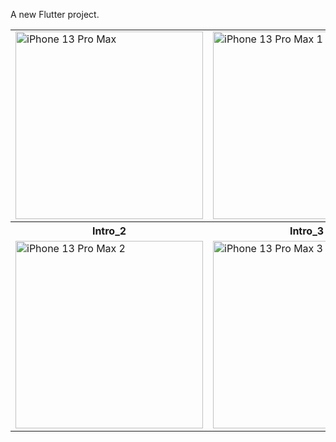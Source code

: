 

A new Flutter project.


<table>
  <tr>
  
  </tr>
  <tr>
    <td><img src="https://github.com/user-attachments/assets/6ccaf0ab-3c92-4d3f-b6de-a1719e7f2e1e" alt="iPhone 13 Pro Max" height="300"></td>
    <td><img src="https://github.com/user-attachments/assets/ae23f76d-e52b-4123-9bae-ab8a7b8c2d52" alt="iPhone 13 Pro Max 1" height="300"></td>
  </tr>
  <tr>
    <th>Intro_2</th>
    <th>Intro_3</th>
  </tr>
  <tr>
    <td><img src="https://github.com/user-attachments/assets/593d2b5a-5188-4c66-8949-59ff18fa0ada" alt="iPhone 13 Pro Max 2" height="300"></td>
    <td><img src="github.com/user-attachments/assets/aff80a8a-a093-425a-93f6-b19f25e7f54c" alt="iPhone 13 Pro Max 3" height="300"></td>
  </tr>
